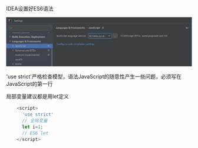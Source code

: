 IDEA设置好ES6语法

![image-20240110120451320](assets\image-20240110120451320.png)

'use strict'严格检查模型，语法JavaScript的随意性产生一些问题，必须写在JavaScript的第一行

局部变量建议都是用let定义

```js
    <script>
      'use strict'
      // 全局变量
      let i=1;
      // ES6 let
    </script>
```

